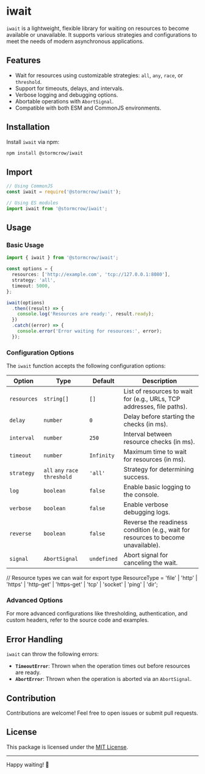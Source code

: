 # iwait

`iwait` is a lightweight, flexible library for waiting on resources to become available or unavailable. It supports various strategies and configurations to meet the needs of modern asynchronous applications.

## Features

- Wait for resources using customizable strategies: `all`, `any`, `race`, or `threshold`.
- Support for timeouts, delays, and intervals.
- Verbose logging and debugging options.
- Abortable operations with `AbortSignal`.
- Compatible with both ESM and CommonJS environments.

## Installation

Install `iwait` via npm:

```bash
npm install @stormcrow/iwait
```

## Import

```javascript
// Using CommonJS
const iwait = require('@stormcrow/iwait');
```

```typescript
// Using ES modules
import iwait from '@stormcrow/iwait';
```

## Usage

### Basic Usage

```typescript
import { iwait } from '@stormcrow/iwait';

const options = {
  resources: ['http://example.com', 'tcp://127.0.0.1:8080'],
  strategy: 'all',
  timeout: 5000,
};

iwait(options)
  .then((result) => {
    console.log('Resources are ready:', result.ready);
  })
  .catch((error) => {
    console.error('Error waiting for resources:', error);
  });
```

### Configuration Options

The `iwait` function accepts the following configuration options:

| Option          | Type            | Default      | Description                                                                 |
|------------------|-----------------|--------------|-----------------------------------------------------------------------------|
| `resources`      | `string[]`      | `[]`         | List of resources to wait for (e.g., URLs, TCP addresses, file paths).      |
| `delay`          | `number`        | `0`          | Delay before starting the checks (in ms).                                   |
| `interval`       | `number`        | `250`        | Interval between resource checks (in ms).                                   |
| `timeout`        | `number`        | `Infinity`   | Maximum time to wait for resources (in ms).                                 |
| `strategy`       | `all` `any` `race` `threshold` | `'all'` | Strategy for determining success.                     |
| `log`            | `boolean`       | `false`      | Enable basic logging to the console.                                        |
| `verbose`        | `boolean`       | `false`      | Enable verbose debugging logs.                                              |
| `reverse`        | `boolean`       | `false`      | Reverse the readiness condition (e.g., wait for resources to become unavailable). |
| `signal`         | `AbortSignal`   | `undefined`  | Abort signal for canceling the wait.                                        |

// Resource types we can wait for
export type ResourceType = 'file' | 'http' | 'https' | 'http-get' | 'https-get' | 'tcp' | 'socket' | 'ping' | 'dir';


### Advanced Options

For more advanced configurations like thresholding, authentication, and custom headers, refer to the source code and examples.

## Error Handling

`iwait` can throw the following errors:

- **`TimeoutError`**: Thrown when the operation times out before resources are ready.
- **`AbortError`**: Thrown when the operation is aborted via an `AbortSignal`.

## Contribution

Contributions are welcome! Feel free to open issues or submit pull requests.

## License

This package is licensed under the [MIT License](./LICENSE).

---

Happy waiting! 🎉